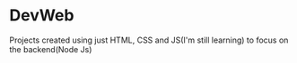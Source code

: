 # DevWeb

Projects created using just HTML, CSS and JS(I'm still learning) to focus on the backend(Node Js)
